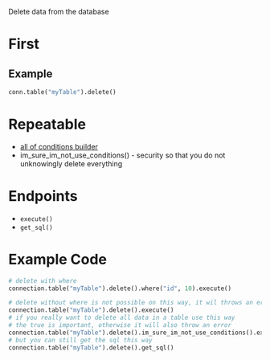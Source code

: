 Delete data from the database

# First
## Example
```python
conn.table("myTable").delete()
```

# Repeatable
- [all of conditions builder](https://github.com/princessmiku/MariaDB-SQLBuilder/wiki/Builder---Conditions)
- im_sure_im_not_use_conditions() - security so that you do not unknowingly delete everything
# Endpoints
- `execute()`
- `get_sql()`

# Example Code
```python
# delete with where
connection.table("myTable").delete().where("id", 10).execute()

# delete without where is not possible on this way, it wil throws an error
connection.table("myTable").delete().execute()
# if you really want to delete all data in a table use this way
# the true is important, otherwise it will also throw an error
connection.table("myTable").delete().im_sure_im_not_use_conditions().execute()
# but you can still get the sql this way
connection.table("myTable").delete().get_sql()
```